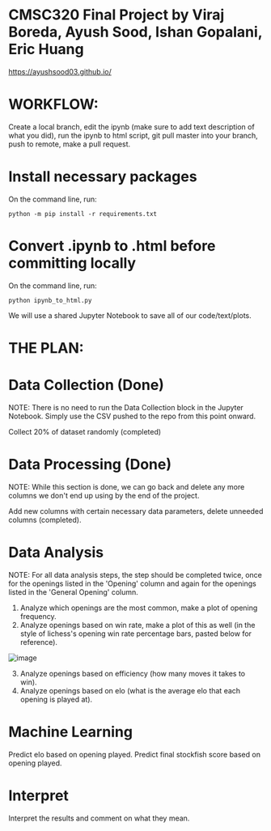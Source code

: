 # CMSC320 Final Project by Viraj Boreda, Ayush Sood, Ishan Gopalani, Eric Huang
https://ayushsood03.github.io/
# WORKFLOW:
Create a local branch, edit the ipynb (make sure to add text description of what you did), run the ipynb to html script, git pull master into your branch, push to remote, make a pull request.

# Install necessary packages

On the command line, run:
```
python -m pip install -r requirements.txt
```

# Convert .ipynb to .html before committing locally

On the command line, run:
```
python ipynb_to_html.py
```

We will use a shared Jupyter Notebook to save all of our code/text/plots.

# THE PLAN:

# Data Collection (Done)

NOTE: There is no need to run the Data Collection block in the Jupyter Notebook. Simply use the CSV pushed to the repo from this point onward.

Collect 20% of dataset randomly (completed)

# Data Processing (Done)

NOTE: While this section is done, we can go back and delete any more columns we don't end up using by the end of the project.

Add new columns with certain necessary data parameters, delete unneeded columns (completed).

# Data Analysis

NOTE: For all data analysis steps, the step should be completed twice, once for the openings listed in the 'Opening' column and again for the openings listed in the 'General Opening' column.

1. Analyze which openings are the most common, make a plot of opening frequency.
2. Analyze openings based on win rate, make a plot of this as well (in the style of lichess's opening win rate percentage bars, pasted below for reference).

![image](https://user-images.githubusercontent.com/59675106/234154051-bc510083-7984-4a56-8113-0644bcdb571f.png)

3. Analyze openings based on efficiency (how many moves it takes to win).
4. Analyze openings based on elo (what is the average elo that each opening is played at).

# Machine Learning
Predict elo based on opening played.
Predict final stockfish score based on opening played.

# Interpret
Interpret the results and comment on what they mean.
